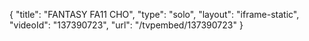 {
    "title": "FANTASY FA11 CHO",
    "type": "solo",
    "layout": "iframe-static",
    "videoId": "137390723",
    "url": "\/tvpembed\/137390723"
}